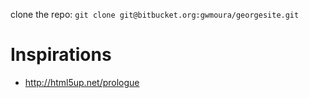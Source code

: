 clone the repo: `git clone git@bitbucket.org:gwmoura/georgesite.git`

Inspirations
============

- http://html5up.net/prologue
